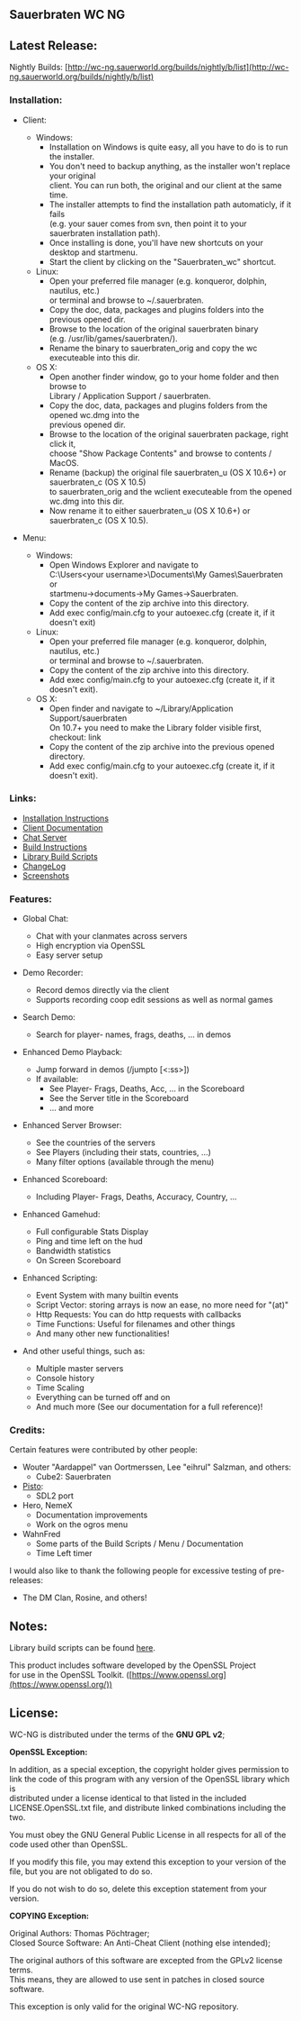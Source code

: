## Sauerbraten WC NG ##

## Latest Release: ##

Nightly Builds: [http://wc-ng.sauerworld.org/builds/nightly/b/list](http://wc-ng.sauerworld.org/builds/nightly/b/list)

### Installation: ###

* Client:
    * Windows:
        * Installation on Windows is quite easy, all you have to do is to run the installer.  
        * You don't need to backup anything, as the installer won't replace your original  
          client. You can run both, the original and our client at the same time.  
        * The installer attempts to find the installation path automaticly, if it fails  
          (e.g. your sauer comes from svn, then point it to your sauerbraten installation path).  
        * Once installing is done, you'll have new shortcuts on your desktop and startmenu.  
        * Start the client by clicking on the "Sauerbraten_wc" shortcut.
    * Linux:
        * Open your preferred file manager (e.g. konqueror, dolphin, nautilus, etc.)  
          or terminal and browse to ~/.sauerbraten.  
        * Copy the doc, data, packages and plugins folders into the previous opened dir.  
        * Browse to the location of the original sauerbraten binary  
          (e.g. /usr/lib/games/sauerbraten/).  
        * Rename the binary to sauerbraten_orig and copy the wc executeable into this dir.  
    * OS X:
        * Open another finder window, go to your home folder and then browse to  
          Library / Application Support / sauerbraten.  
        * Copy the doc, data, packages and plugins folders from the opened wc.dmg into the  
          previous opened dir.  
        * Browse to the location of the original sauerbraten package, right click it,  
          choose "Show Package Contents" and browse to contents / MacOS.  
        * Rename (backup) the original file sauerbraten_u (OS X 10.6+) or sauerbraten_c (OS X 10.5)  
          to sauerbraten_orig and the wclient executeable from the opened wc.dmg into this dir.  
        * Now rename it to either sauerbraten_u (OS X 10.6+) or sauerbraten_c (OS X 10.5).  

* Menu:

    * Windows:
        * Open Windows Explorer and navigate to  
          C:\Users\<your username>\Documents\My Games\Sauerbraten or  
          startmenu->documents->My Games->Sauerbraten.  
        * Copy the content of the zip archive into this directory.  
        * Add exec config/main.cfg to your autoexec.cfg (create it, if it doesn't exit)
    * Linux:
        * Open your preferred file manager (e.g. konqueror, dolphin, nautilus, etc.)  
          or terminal and browse to ~/.sauerbraten.
        * Copy the content of the zip archive into this directory.  
        * Add exec config/main.cfg to your autoexec.cfg (create it, if it doesn't exit).
    * OS X:
        * Open finder and navigate to ~/Library/Application Support/sauerbraten  
          On 10.7+ you need to make the Library folder visible first, checkout: link  
        * Copy the content of the zip archive into the previous opened directory.  
        * Add exec config/main.cfg to your autoexec.cfg (create it, if it doesn't exit).

### Links: ###

* [Installation Instructions](http://wc-ng.sauerworld.org/builds/nightly/readme/#installation)
* [Client Documentation](http://wc-ng.sauerworld.org/builds/nightly/readme)
* [Chat Server](https://github.com/tpoechtrager/wc-ng/blob/master/CHATSERVER.md)
* [Build Instructions](https://github.com/tpoechtrager/wc-ng/blob/master/BUILD_INSTRUCTIONS.md)
* [Library Build Scripts](https://github.com/tpoechtrager/wc-ng/blob/master/src/scripts/lib-build-scripts/README.md)
* [ChangeLog](https://github.com/tpoechtrager/wc-ng/blob/master/ChangeLog)
* [Screenshots](http://wc-ng.sauerworld.org/builds/nightly/screens)

### Features: ###

* Global Chat:
    * Chat with your clanmates across servers
    * High encryption via OpenSSL
    * Easy server setup


* Demo Recorder:
    * Record demos directly via the client
    * Supports recording coop edit sessions as well as normal games

* Search Demo:
    * Search for player- names, frags, deaths, ... in demos


* Enhanced Demo Playback:
    * Jump forward in demos (/jumpto <mm>[<:ss>])
    * If available:
         * See Player- Frags, Deaths, Acc, ... in the Scoreboard
         * See the Server title in the Scoreboard
         * ... and more


* Enhanced Server Browser:
    * See the countries of the servers
    * See Players (including their stats, countries, ...)
    * Many filter options (available through the menu)


* Enhanced Scoreboard:
    * Including Player- Frags, Deaths, Accuracy, Country, ...


* Enhanced Gamehud:
    * Full configurable Stats Display
    * Ping and time left on the hud
    * Bandwidth statistics
    * On Screen Scoreboard


* Enhanced Scripting:
    * Event System with many builtin events
    * Script Vector: storing arrays is now an ease, no more need for "(at)"
    * Http Requests: You can do http requests with callbacks
    * Time Functions: Useful for filenames and other things
    * And many other new functionalities!


* And other useful things, such as:
    * Multiple master servers
    * Console history
    * Time Scaling
    * Everything can be turned off and on
    * And much more (See our documentation for a full reference)!


### Credits: ###

Certain features were contributed by other people:

* Wouter "Aardappel" van Oortmerssen, Lee "eihrul" Salzman, and others:
    * Cube2: Sauerbraten
* [Pisto](http://github.com/pisto):
    * SDL2 port
* Hero, NemeX
    * Documentation improvements
    * Work on the ogros menu
* WahnFred
    * Some parts of the Build Scripts / Menu / Documentation
    * Time Left timer

I would also like to thank the following people for excessive testing
of pre-releases:

  * The DM Clan, Rosine, and others!

## Notes: ##

Library build scripts can be found [here](http://todo).

This product includes software developed by the OpenSSL Project  
for use in the OpenSSL Toolkit. ([https://www.openssl.org](https://www.openssl.org/))

## License: ##

WC-NG is distributed under the terms of the **GNU GPL v2**;

**OpenSSL Exception:**

In addition, as a special exception, the copyright holder gives permission to  
link the code of this program with any version of the OpenSSL library which is  
distributed under a license identical to that listed in the included  
LICENSE.OpenSSL.txt file, and distribute linked combinations including the two.  

You must obey the GNU General Public License in all respects for all of the  
code used other than OpenSSL.  

If you modify this file, you may extend this exception to your version of the  
file, but you are not obligated to do so.  

If you do not wish to do so, delete this exception statement from your version.

**COPYING Exception:**

Original Authors: Thomas Pöchtrager;  
Closed Source Software: An Anti-Cheat Client (nothing else intended);  

The original authors of this software are excepted from the GPLv2 license terms.  
This means, they are allowed to use sent in patches in closed source software.  

This exception is only valid for the original WC-NG repository.
